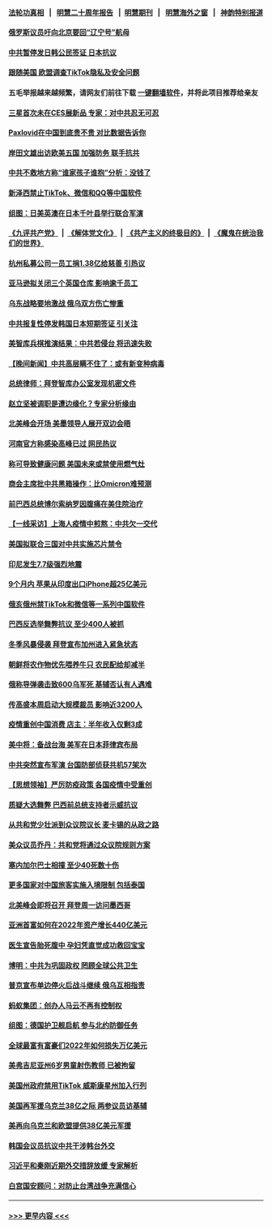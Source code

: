 #### [法轮功真相](https://github.com/gfw-breaker/truth/blob/master/README.md?t=0) &nbsp;&nbsp;|&nbsp;&nbsp; [明慧二十周年报告](https://github.com/gfw-breaker/mh-reports/blob/master/README.md?t=0) &nbsp;&nbsp;|&nbsp;&nbsp;[明慧期刊](https://github.com/gfw-breaker/mh-qikan) &nbsp;&nbsp;|&nbsp;&nbsp; [明慧海外之窗](https://github.com/gfw-breaker/mh-news/blob/master/README.md?t=0) &nbsp;&nbsp;|&nbsp;&nbsp; [神韵特别报道](https://github.com/gfw-breaker/mh-news/blob/master/shenyun.md?t=0)
#### [俄罗斯议员吁向北京要回“辽宁号”航母](../pages/nsc418/n13904212.md?t=01111543) 
#### [中共暂停发日韩公民签证 日本抗议](../pages/nsc418/n13904253.md?t=01111543) 
#### [跟随美国 欧盟调查TikTok隐私及安全问题](../pages/nsc418/n13904017.md?t=01111543) 
#### 五毛举报越来越频繁，请网友们前往下载 [一键翻墙软件](https://github.com/gfw-breaker/ssr-accounts)，并将此项目推荐给亲友
#### [三星首次未在CES展新品 专家：对中共忍无可忍](../pages/nsc418/n13903993.md?t=01111543) 
#### [Paxlovid在中国到底贵不贵 对比数据告诉你](../pages/nsc418/n13904029.md?t=01111543) 
#### [岸田文雄出访欧美五国 加强防务 联手抗共](../pages/nsc418/n13903975.md?t=01111543) 
#### [中共不救地方称“谁家孩子谁抱”分析：没钱了](../pages/nsc418/n13903927.md?t=01111543) 
#### [新泽西禁止TikTok、微信和QQ等中国软件](../pages/nsc418/n13903982.md?t=01111543) 
#### [组图：日美英澳在日本千叶县举行联合军演](../pages/nsc418/n13903672.md?t=01111543) 
#### [《九评共产党》](https://github.com/begood0513/9ping.md/blob/master/README.md) &nbsp;|&nbsp; [《解体党文化》](../../../../jtdwh.md/blob/master/README.md)  &nbsp;|&nbsp; [《共产主义的终极目的》](../../../../gczydzjmd.md/blob/master/README.md) &nbsp;|&nbsp; [《魔鬼在统治我们的世界》](../../../../mgztzwmdsj.md/blob/master/README.md) 
#### [杭州私募公司一员工捐1.38亿给慈善 引热议](../pages/nsc418/n13903893.md?t=01111543) 
#### [亚马逊拟关闭三个英国仓库 影响逾千员工](../pages/nsc418/n13903380.md?t=01111543) 
#### [乌东战略要地激战 俄乌双方伤亡惨重](../pages/nsc418/n13903922.md?t=01111543) 
#### [中共报复性停发韩国日本短期签证 引关注](../pages/nsc418/n13903931.md?t=01111543) 
#### [美智库兵棋推演结果︰中共若侵台 将迅速失败](../pages/nsc418/n13903720.md?t=01111543) 
#### [【晚间新闻】中共高层瞒不住了：或有新变种病毒](../pages/nsc418/n13903723.md?t=01111543) 
#### [总统律师：拜登智库办公室发现机密文件](../pages/nsc418/n13903649.md?t=01111543) 
#### [赵立坚被调职是遭边缘化？专家分析缘由](../pages/nsc418/n13903383.md?t=01111543) 
#### [北美峰会开场 美墨领导人展开双边会晤](../pages/nsc418/n13903531.md?t=01111543) 
#### [河南官方称感染高峰已过 网民热议](../pages/nsc418/n13903309.md?t=01111543) 
#### [称可导致健康问题 美国未来或禁使用燃气灶](../pages/nsc418/n13903290.md?t=01111543) 
#### [商会主席批中共黑箱操作：比Omicron难预测](../pages/nsc418/n13903321.md?t=01111543) 
#### [前巴西总统博尔索纳罗因腹痛在美住院治疗](../pages/nsc418/n13903342.md?t=01111543) 
#### [【一线采访】上海人疫情中煎熬：中共欠一交代](../pages/nsc418/n13903042.md?t=01111543) 
#### [美国拟联合三国对中共实施芯片禁令](../pages/nsc418/n13903308.md?t=01111543) 
#### [印尼发生7.7级强烈地震](../pages/nsc418/n13903318.md?t=01111543) 
#### [9个月内 苹果从印度出口iPhone超25亿美元](../pages/nsc418/n13903220.md?t=01111543) 
#### [俄亥俄州禁TikTok和微信等一系列中国软件](../pages/nsc418/n13903265.md?t=01111543) 
#### [巴西反选举舞弊抗议 至少400人被抓](../pages/nsc418/n13903275.md?t=01111543) 
#### [冬季风暴侵袭 拜登宣布加州进入紧急状态](../pages/nsc418/n13903245.md?t=01111543) 
#### [朝鲜将农作物优先喂养牛只 农民配给却减半](../pages/nsc418/n13903071.md?t=01111543) 
#### [俄称导弹袭击致600乌军死 基辅否认有人遇难](../pages/nsc418/n13903123.md?t=01111543) 
#### [传高盛本周启动大规模裁员 影响近3200人](../pages/nsc418/n13902978.md?t=01111543) 
#### [疫情重创中国消费 店主：半年收入仅剩3成](../pages/nsc418/n13902808.md?t=01111543) 
#### [美中将：备战台海 美军在日本菲律宾布局](../pages/nsc418/n13902697.md?t=01111543) 
#### [中共突然宣布军演 台国防部侦获共机57架次](../pages/nsc418/n13902677.md?t=01111543) 
#### [【思想领袖】严厉防疫政策 各国疫情中受重创](../pages/nsc418/n13874794.md?t=01111543) 
#### [质疑大选舞弊 巴西前总统支持者示威抗议](../pages/nsc418/n13902529.md?t=01111543) 
#### [从共和党少壮派到众议院议长 麦卡锡的从政之路](../pages/nsc418/n13902464.md?t=01111543) 
#### [美众议员乔丹：共和党将通过众议院规则方案](../pages/nsc418/n13902454.md?t=01111543) 
#### [塞内加尔巴士相撞 至少40死数十伤](../pages/nsc418/n13902371.md?t=01111543) 
#### [更多国家对中国旅客实施入境限制 包括泰国](../pages/nsc418/n13901757.md?t=01111543) 
#### [北美峰会即将召开 拜登周一访问墨西哥](../pages/nsc418/n13901884.md?t=01111543) 
#### [亚洲首富如何在2022年资产增长440亿美元](../pages/nsc418/n13901748.md?t=01111543) 
#### [医生宣告胎死腹中 孕妇凭直觉成功救回宝宝](../pages/nsc418/n13901242.md?t=01111543) 
#### [博明：中共为巩固政权 罔顾全球公共卫生](../pages/nsc418/n13901752.md?t=01111543) 
#### [普京宣布单边停火后战斗继续 俄乌互相指责](../pages/nsc418/n13901618.md?t=01111543) 
#### [蚂蚁集团：创办人马云不再有控制权](../pages/nsc418/n13901432.md?t=01111543) 
#### [组图：德国护卫舰启航 参与北约防御任务](../pages/nsc418/n13900802.md?t=01111543) 
#### [全球最富有富豪们2022年如何损失万亿美元](../pages/nsc418/n13901065.md?t=01111543) 
#### [美弗吉尼亚州6岁男童射伤教师 已被拘留](../pages/nsc418/n13901205.md?t=01111543) 
#### [美国州政府禁用TikTok 威斯康星州加入行列](../pages/nsc418/n13901143.md?t=01111543) 
#### [美国再军援乌克兰38亿之际 两参议员访基辅](../pages/nsc418/n13900971.md?t=01111543) 
#### [美再向乌克兰和欧盟提供38亿美元军援](../pages/nsc418/n13901141.md?t=01111543) 
#### [韩国会议员抗议中共干涉韩台外交](../pages/nsc418/n13900978.md?t=01111543) 
#### [习近平和秦刚近期外交措辞放缓 专家解析](../pages/nsc418/n13901079.md?t=01111543) 
#### [白宫国安顾问：对防止台湾战争充满信心](../pages/nsc418/n13901059.md?t=01111543) 

----
#### [ >>> 更早内容 <<< ](../indexes/nsc418-earlier.md)
